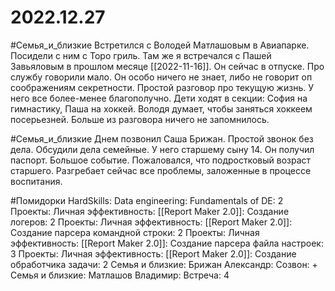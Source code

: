 # 2022.12.27

#Семья_и_близкие 
Встретился с Володей Матлашовым в Авиапарке. Посидели с ним с Торо гриль. Там же я встречался с Пашей Завьяловым в прошлом месяце [[2022-11-16]].  Он сейчас в отпуске. Про службу говорили мало. Он особо ничего не знает, либо не говорит оп соображениям секретности. Простой разговор про текущую жизнь. У него все более-менее благополучно. Дети ходят в секции: София на гимнастику, Паша на хоккей. Володя думает, чтобы заняться хоккеем посерьезней. Больше из разговора ничего не запомнилось.

#Семья_и_близкие 
Днем позвонил Саша Брижан. Простой звонок без дела. Обсудили дела семейные. У него старшему сыну 14. Он получил паспорт. Большое событие. Пожаловался, что подростковый возраст старшего. Разгребает сейчас все проблемы, заложенные в процессе воспитания.


#Помидорки
HardSkills: Data engineering: Fundamentals of DE: 2
Проекты: Личная эффективность: [[Report Maker 2.0]]: Создание логеров: 2
Проекты: Личная эффективность: [[Report Maker 2.0]]: Создание парсера командной строки: 2
Проекты: Личная эффективность: [[Report Maker 2.0]]: Создание парсера файла настроек: 3
Проекты: Личная эффективность: [[Report Maker 2.0]]: Создание обработчика задачи: 2
Семья и близкие: Брижан Александр: Созвон: +
Семья и близкие: Матлашов Владимир: Встреча: 4
